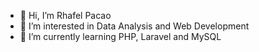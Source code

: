 - 👋 Hi, I’m Rhafel Pacao
- 👀 I’m interested in Data Analysis and Web Development
- 🌱 I’m currently learning PHP, Laravel and MySQL
